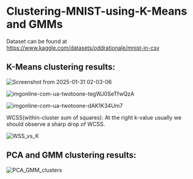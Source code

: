 # Clustering-MNIST-using-K-Means and GMMs
Dataset can be found at https://www.kaggle.com/datasets/oddrationale/mnist-in-csv

## K-Means clustering results:

![Screenshot from 2025-01-31 02-03-06](https://github.com/user-attachments/assets/ea9525ea-47d0-4b95-9c48-3b2abbb451a3)

![imgonline-com-ua-twotoone-tegWJ0SeTfwQzA](https://github.com/user-attachments/assets/dc565d89-a904-4149-871b-5557b1e91237)

![imgonline-com-ua-twotoone-dAK1K34Um7](https://github.com/user-attachments/assets/2dce69cd-bd14-46ff-a5b6-12955753a8d9)

WCSS(within-cluster sum of squares): At the right k-value usually we should observe
a sharp drop of WCSS.

![WSS_vs_K](https://github.com/user-attachments/assets/3ae224d6-ebfb-4067-a6a8-abb691c03243)

## PCA and GMM clustering results:

![PCA_GMM_clusters](https://github.com/user-attachments/assets/409a11e3-d3e3-44c8-9df0-4475c56eac3c)
